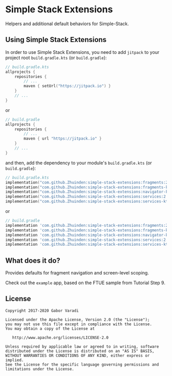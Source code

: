 # Simple Stack Extensions

Helpers and additional default behaviors for Simple-Stack.


## Using Simple Stack Extensions

In order to use Simple Stack Extensions, you need to add `jitpack` to your project root `build.gradle.kts`
(or `build.gradle`):

``` kotlin
// build.gradle.kts
allprojects {
    repositories {
        // ...
        maven { setUrl("https://jitpack.io") }
    }
    // ...
}
```

or

``` groovy
// build.gradle
allprojects {
    repositories {
        // ...
        maven { url "https://jitpack.io" }
    }
    // ...
}
```

and then, add the dependency to your module's `build.gradle.kts` (or `build.gradle`):

``` kotlin
// build.gradle.kts
implementation("com.github.Zhuinden:simple-stack-extensions:fragments:2.0.0")
implementation("com.github.Zhuinden:simple-stack-extensions:fragments-ktx:2.0.0")
implementation("com.github.Zhuinden:simple-stack-extensions:navigator-ktx:2.0.0")
implementation("com.github.Zhuinden:simple-stack-extensions:services:2.0.0")
implementation("com.github.Zhuinden:simple-stack-extensions:services-ktx:2.0.0")
```

or

``` groovy
// build.gradle
implementation 'com.github.Zhuinden:simple-stack-extensions:fragments:2.0.0'
implementation 'com.github.Zhuinden:simple-stack-extensions:fragments-ktx:2.0.0'
implementation 'com.github.Zhuinden:simple-stack-extensions:navigator-ktx:2.0.0'
implementation 'com.github.Zhuinden:simple-stack-extensions:services:2.0.0'
implementation 'com.github.Zhuinden:simple-stack-extensions:services-ktx:2.0.0'
```

## What does it do?

Provides defaults for fragment navigation and screen-level scoping.

Check out the `example` app, based on the FTUE sample from Tutorial Step 9.

## License

    Copyright 2017-2020 Gabor Varadi

    Licensed under the Apache License, Version 2.0 (the "License");
    you may not use this file except in compliance with the License.
    You may obtain a copy of the License at

       http://www.apache.org/licenses/LICENSE-2.0

    Unless required by applicable law or agreed to in writing, software
    distributed under the License is distributed on an "AS IS" BASIS,
    WITHOUT WARRANTIES OR CONDITIONS OF ANY KIND, either express or implied.
    See the License for the specific language governing permissions and
    limitations under the License.
